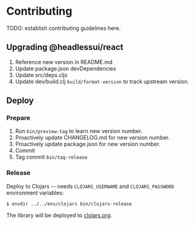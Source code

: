 # Contributing

TODO: establish contributing guidelines here.

## Upgrading @headlessui/react

1. Reference new version in README.md
1. Update package.json devDependencies
1. Update src/deps.cljs
1. Update dev/build.clj `build/format-version` to track upstream version.

## Deploy

### Prepare

1. Run `bin/preview-tag` to learn new version number.
2. Proactively update CHANGELOG.md for new version number.
3. Proactively update package.json for new version number.
4. Commit
5. Tag commit `bin/tag-release`

### Release

Deploy to Clojars -- needs `CLOJARS_USERNAME` and `CLOJARS_PASSWORD` environment
variables:

    $ envdir ../../env/clojars bin/clojars-release

The library will be deployed to [clojars.org][clojars].

[clojars]: https://clojars.org/com.github.mainej/headlessui-reagent
